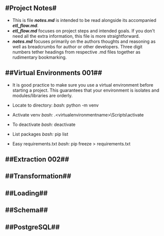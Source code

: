 #Project Notes#
------------------------------
- This is file ***notes.md*** is intended to be read alongside its accompanied ***etl_flow.md***. 
- ***etl_flow.md*** focuses on project steps and intended goals. If you don't need all the extra information, this file is more straightforward.
- ***notes.md*** focuses primarily on the authors thoughts and reasoning
as well as breadcrumbs for author or other developers. Three digit numbers tether headings from respective .md files together as rudimentary bookmarking.

##Virtual Environments 001##
------------------------------
- It is good practice to make sure you use a virtual environment before starting a project.
This guarantees that your environment is isolates and modules/libraries are orderly.

- Locate to directory: *bash:* python -m venv <virtualenvname>
- Activate venv *bash:* .\<virtualenvironmentname>\Scripts\activate
- To deactivate *bash:* deactivate
- List packages *bash:* pip list
- Easy requirements.txt *bash:* pip freeze > requirements.txt

##Extraction 002##
------------------------------

##Transformation##
------------------------------

##Loading##
------------------------------

##Schema##
------------------------------

##PostgreSQL##
------------------------------